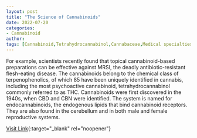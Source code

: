 ```yaml
---
layout: post
title: "The Science of Cannabinoids"
date: 2022-07-20
categories:
- Cannabinoid
author: 
tags: [Cannabinoid,Tetrahydrocannabinol,Cannabaceae,Medical specialties,Diseases and disorders,Psychoactive drugs,Cannabis,Medicine,Neuroscience,Health,Clinical medicine]
---
```



For example, scientists recently found that topical cannabinoid-based preparations can be effective against MRSI, the deadly antibiotic-resistant flesh-eating disease. The cannabinoids belong to the chemical class of terpenophenolics, of which 85 have been uniquely identified in cannabis, including the most psychoactive cannabinoid, tetrahydrocannabinol commonly referred to as THC. Cannabinoids were first discovered in the 1940s, when CBD and CBN were identified. The system is named for endocannabinoids, the endogenous lipids that bind cannabinoid receptors. They are also found in the cerebellum and in both male and female reproductive systems.

[Visit Link](https://www.cannabisscience.com/r-d/the-science-of-cannabinoid){:target="_blank" rel="noopener"}


